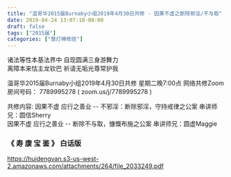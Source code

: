 ```yaml
---
title: "温哥华2015届Burnaby小组2019年4月30日共修 - 因果不虚之断除邪淫/不与取"
date: 2019-04-24 13:07:18-08:00
draft: false
tags: ["2015届"]
categories: ["慧灯禅修班"]
---
```

诸法等性本基法界中 自现圆满三身游舞力  
离障本来怙主龙钦巴 祈请无垢光尊常护我

温哥华2015届Burnaby小组2019年4月30日共修
星期二晚7:00点
网络共修Zoom房间号码： 7789995278 ( zoom.us/j/7789995278 )

共修内容:
因果不虚 应行之善业 -- 不邪淫：断除邪淫，守持戒律之公案 串讲师兄：圆信Sherry  
因果不虚 应行之善业 -- 断除不与取，慷慨布施之公案 串讲师兄：圆虚Maggie

###  《 寿 康 宝 鉴 》 白话版

https://huidengvan.s3-us-west-2.amazonaws.com/attachments/264/file_2033249.pdf

